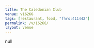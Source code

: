```yaml
---
title: The Caledonian Club
venue: v16266
tags: [restaurant, food, "fhrs:411442"]
permalink: /v/16266/
layout: venue
---
```

null